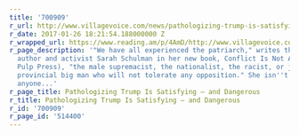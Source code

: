 ```yaml
---
title: '700909'
r_url: http://www.villagevoice.com/news/pathologizing-trump-is-satisfying-and-dangerous-9264790
r_date: 2017-01-26 18:21:54.188000000 Z
r_wrapped_url: https://www.reading.am/p/4AmD/http://www.villagevoice.com/news/pathologizing-trump-is-satisfying-and-dangerous-9264790
r_page_description: '"We have all experienced the patriarch," writes the celebrated
  author and activist Sarah Schulman in her new book, Conflict Is Not Abuse (Arsenal
  Pulp Press), "the male supremacist, the nationalist, the racist, or just the local
  provincial big man who will not tolerate any opposition." She isn''t talking about
  anyone...'
r_page_title: Pathologizing Trump Is Satisfying — and Dangerous
r_title: Pathologizing Trump Is Satisfying — and Dangerous
r_id: '700909'
r_page_id: '514400'
---
```


